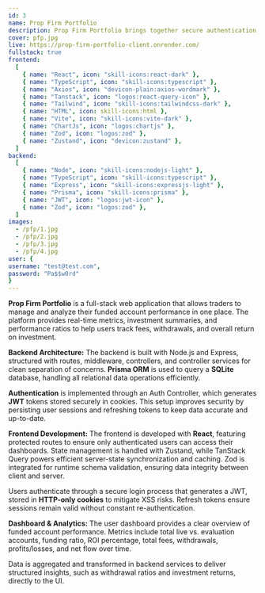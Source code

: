 ```yaml
---
id: 3
name: Prop Firm Portfolio
description: Prop Firm Portfolio brings together secure authentication, robust backend services, and a modern React frontend to create a reliable tool for traders to monitor their funded account journey and performance.
cover: pfp.jpg
live: https://prop-firm-portfolio-client.onrender.com/
fullstack: true
frontend:
  [
    { name: "React", icon: "skill-icons:react-dark" },
    { name: "TypeScript", icon: "skill-icons:typescript" },
    { name: "Axios", icon: "devicon-plain:axios-wordmark" },
    { name: "Tanstack", icon: "logos:react-query-icon" },
    { name: "Tailwind", icon: "skill-icons:tailwindcss-dark" },
    { name: "HTML", icon: skill-icons:html },
    { name: "Vite", icon: "skill-icons:vite-dark" },
    { name: "ChartJs", icon: "logos:chartjs" },
    { name: "Zod", icon: "logos:zod" },
    { name: "Zustand", icon: "devicon:zustand" },
  ]
backend:
  [
    { name: "Node", icon: "skill-icons:nodejs-light" },
    { name: "TypeScript", icon: "skill-icons:typescript" },
    { name: "Express", icon: "skill-icons:expressjs-light" },
    { name: "Prisma", icon: "skill-icons:prisma" },
    { name: "JWT", icon: "logos:jwt-icon" },
    { name: "Zod", icon: "logos:zod" },
  ]
images:
  - /pfp/1.jpg
  - /pfp/2.jpg
  - /pfp/3.jpg
  - /pfp/4.jpg
user: { 
username: "test@test.com",
password: "Pa$$w0rd" 
}
---
```


**Prop Firm Portfolio** is a full-stack web application that allows traders to manage and analyze their funded account performance in one place. The platform provides real-time metrics, investment summaries, and performance ratios to help users track fees, withdrawals, and overall return on investment.

**Backend Architecture:** The backend is built with Node.js and Express, structured with routes, middleware, controllers, and controller services for clean separation of concerns. **Prisma ORM** is used to query a **SQLite** database, handling all relational data operations efficiently.

**Authentication** is implemented through an Auth Controller, which generates **JWT** tokens stored securely in cookies. This setup improves security by persisting user sessions and refreshing tokens to keep data accurate and up-to-date.

**Frontend Development:** The frontend is developed with **React**, featuring protected routes to ensure only authenticated users can access their dashboards. State management is handled with Zustand, while TanStack Query powers efficient server-state synchronization and caching. Zod is integrated for runtime schema validation, ensuring data integrity between client and server.

Users authenticate through a secure login process that generates a JWT, stored in **HTTP-only cookies** to mitigate XSS risks. Refresh tokens ensure sessions remain valid without constant re-authentication.

**Dashboard & Analytics:** The user dashboard provides a clear overview of funded account performance. Metrics include total live vs. evaluation accounts, funding ratio, ROI percentage, total fees, withdrawals, profits/losses, and net flow over time.

Data is aggregated and transformed in backend services to deliver structured insights, such as withdrawal ratios and investment returns, directly to the UI.
